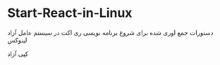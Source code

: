 # Start-React-in-Linux
دستورات جمع اوری شده برای شروع برنامه نویسی ری اکت در سیستم عامل آزاد لینوکس

کپی آزاد
